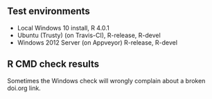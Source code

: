 ## Test environments
* Local Windows 10 install, R 4.0.1
* Ubuntu (Trusty) (on Travis-CI), R-release, R-devel
* Windows 2012 Server (on Appveyor) R-release, R-devel

## R CMD check results
Sometimes the Windows check will wrongly complain about a broken doi.org link.

